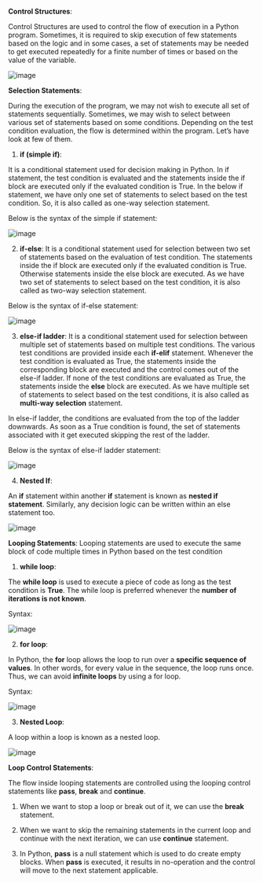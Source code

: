 **Control Structures**:

Control Structures are used to control the flow of execution in a Python program. Sometimes, it is required to skip execution of few statements based on the logic and in some cases, a set of statements may be needed to get executed repeatedly for a finite number of times or based on the value of the variable.

![image](https://docs.oracle.com/cd/A57673_01/DOC/server/doc/PLS23/image009.gif)

**Selection Statements**:

During the execution of the program, we may not wish to execute all set of statements sequentially. Sometimes, we may wish to select between various set of statements based on some conditions. Depending on the test condition evaluation, the flow is determined within the program. Let’s have look at few of them.

1. **if (simple if)**:

It is a conditional statement used for decision making in Python. In if statement, the test condition is evaluated and the statements inside the if block are executed only if the evaluated condition is True. In the below if statement, we have only one set of statements to select based on the test condition. So, it is also called as one-way selection statement.

Below is the syntax of the simple if statement:

![image](https://files.realpython.com/media/t.78f3bacaa261.png)

2. **if-else**:
It is a conditional statement used for selection between two set of statements based on the evaluation of test condition. The statements inside the if block are executed only if the evaluated condition is True. Otherwise statements inside the else block are executed. As we have two set of statements to select based on the test condition, it is also called as two-way selection statement.

Below is the syntax of if-else statement:

![image](https://facingissuesonitcom.files.wordpress.com/2021/03/if-else-statement.jpg)

3. **else-if ladder**:
It is a conditional statement used for selection between multiple set of statements based on multiple test conditions. The various test conditions are provided inside each **if-elif** statement. Whenever the test condition is evaluated as True, the statements inside the corresponding block are executed and the control comes out of the else-if ladder. If none of the test conditions are evaluated as True, the statements inside the **else** block are executed. As we have multiple set of statements to select based on the test conditions, it is also called as **multi-way selection** statement.

In else-if ladder, the conditions are evaluated from the top of the ladder downwards. As soon as a True condition is found, the set of statements associated with it get executed skipping the rest of the ladder.

Below is the syntax of else-if ladder statement:

![image](https://facingissuesonitcom.files.wordpress.com/2021/03/python-else-if-statement.jpg?w=624)

4. **Nested If**:

An **if** statement within another **if** statement is known as **nested if statement**. Similarly, any decision logic can be written within an else statement too.

![image](https://dotnettutorials.net/wp-content/uploads/2021/07/word-image-192.png)



**Looping Statements**:
Looping statements are used to execute the same block of code multiple times in Python based on the test condition


1. **while loop**:

The **while loop** is used to execute a piece of code as long as the test condition is **True**. The while loop is preferred whenever the **number of iterations is not known**.

Syntax:

![image](https://pynative.com/wp-content/uploads/2021/06/while-loop-in-python.png)

2. **for loop**:

In Python, the **for** loop allows the loop to run over a **specific sequence of values**. In other words, for every value in the sequence, the loop runs once. Thus, we can avoid **infinite loops** by using a for loop.

Syntax:

![image](https://pynative.com/wp-content/uploads/2021/06/for-loop-in-python.png)

3. **Nested Loop**:

A loop within a loop is known as a nested loop.

![image](https://pynative.com/wp-content/uploads/2021/06/python-nested-loop.png)


**Loop Control Statements**:

The flow inside looping statements are controlled using the looping control statements like **pass**, **break** and **continue**.

1. When we want to stop a loop or break out of it, we can use the **break** statement.

2. When we want to skip the remaining statements in the current loop and continue with the next iteration, we can use **continue** statement.

3. In Python, **pass** is a null statement which is used to do create empty blocks. When **pass** is executed, it results in no-operation and the control will move to the next statement applicable. 